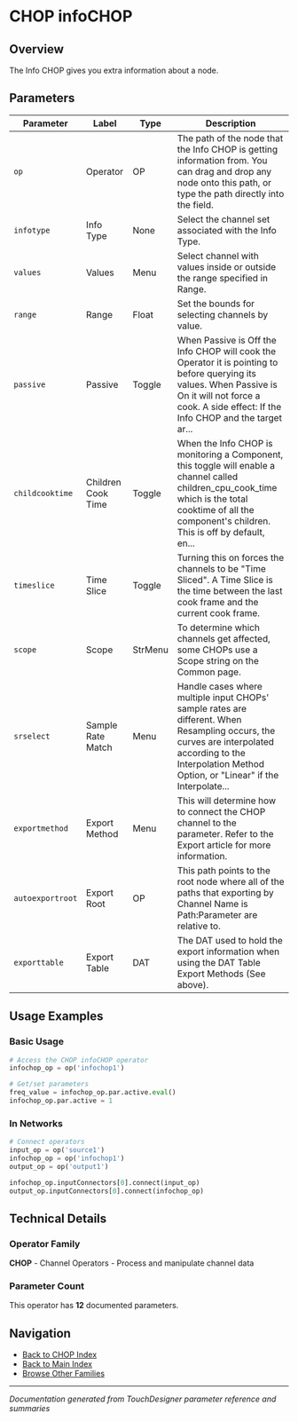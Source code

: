 # CHOP infoCHOP

## Overview

The Info CHOP gives you extra information about a node.

## Parameters

| Parameter | Label | Type | Description |
|-----------|-------|------|-------------|
| `op` | Operator | OP | The path of the node that the Info CHOP is getting information from. You can drag and drop any node onto this path, or type the path directly into the field. |
| `infotype` | Info Type | None | Select the channel set associated with the Info Type. |
| `values` | Values | Menu | Select channel with values inside or outside the range specified in Range. |
| `range` | Range | Float | Set the bounds for selecting channels by value. |
| `passive` | Passive | Toggle | When Passive is Off the Info CHOP will cook the Operator it is pointing to before querying its values. When Passive is On it will not force a cook. A side effect: If the Info CHOP and the target ar... |
| `childcooktime` | Children Cook Time | Toggle | When the Info CHOP is monitoring a Component, this toggle will enable a channel called children_cpu_cook_time which is the total cooktime of all the component's children. This is off by default, en... |
| `timeslice` | Time Slice | Toggle | Turning this on forces the channels to be "Time Sliced".  A Time Slice is the time between the last cook frame and the current cook frame. |
| `scope` | Scope | StrMenu | To determine which channels get affected, some CHOPs use a Scope string on the Common page. |
| `srselect` | Sample Rate Match | Menu | Handle cases where multiple input CHOPs' sample rates are different. When Resampling occurs, the curves are interpolated according to the Interpolation Method Option, or "Linear" if the Interpolate... |
| `exportmethod` | Export Method | Menu | This will determine how to connect the CHOP channel to the parameter. Refer to the Export article for more information. |
| `autoexportroot` | Export Root | OP | This path points to the root node where all of the paths that exporting by Channel Name is Path:Parameter are relative to. |
| `exporttable` | Export Table | DAT | The DAT used to hold the export information when using the DAT Table Export Methods (See above). |

## Usage Examples

### Basic Usage

```python
# Access the CHOP infoCHOP operator
infochop_op = op('infochop1')

# Get/set parameters
freq_value = infochop_op.par.active.eval()
infochop_op.par.active = 1
```

### In Networks

```python
# Connect operators
input_op = op('source1')
infochop_op = op('infochop1')
output_op = op('output1')

infochop_op.inputConnectors[0].connect(input_op)
output_op.inputConnectors[0].connect(infochop_op)
```

## Technical Details

### Operator Family

**CHOP** - Channel Operators - Process and manipulate channel data

### Parameter Count

This operator has **12** documented parameters.

## Navigation

- [Back to CHOP Index](../CHOP/CHOP_INDEX.md)
- [Back to Main Index](../OPERATORS_INDEX.md)
- [Browse Other Families](../OPERATORS_INDEX.md#quick-navigation)

---
*Documentation generated from TouchDesigner parameter reference and summaries*
